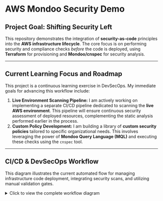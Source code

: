 # AWS Mondoo Security Demo

## Project Goal: Shifting Security Left

This repository demonstrates the integration of **security-as-code** principles into the **AWS infrastructure lifecycle**. The core focus is on performing security and compliance checks *before* the code is deployed, using **Terraform** for provisioning and **Mondoo/cnspec** for security analysis.

---

##  Current Learning Focus and Roadmap

This project is a continuous learning exercise in DevSecOps. My immediate goals for advancing this workflow include:

1.  **Live Environment Scanning Pipeline:** I am actively working on implementing a separate CI/CD pipeline dedicated to scanning the **live AWS environment**. This pipeline will ensure continuous security assessment of deployed resources, complementing the static analysis performed earlier in the process.
2.  **Custom Policy Development:** I am building a library of **custom security policies** tailored to specific organizational needs. This involves leveraging the power of **Mondoo Query Language (MQL)** and executing these checks using the `cnspec` tool.

---

## CI/CD & DevSecOps Workflow

This diagram illustrates the current automated flow for managing infrastructure code deployment, integrating security scans, and utilizing manual validation gates.

<details>
<summary>Click to view the complete workflow diagram</summary>

```mermaid
graph TD
    A[Developer Pushes Code to GitHub] --> B(Workflow Dispatch Trigger);
    B --> C[Stage 1: Static Code Analysis &#40;Checkov / Mondoo&#41;];
    C -- Success --> D[Stage 2: Terraform Init];
    D --> E[Stage 2: Terraform Plan];
    E --> F{Manual Validation / Approval Gate};
    F -- Approved --> G[Stage 2: Terraform Apply];
    G --> H[Stage 3: Terraform Destroy &#40;Optional Cleanup&#41;];
    C -- Failure --> I(Pipeline Fails: Requires Code Fix);
    F -- Rejected --> I;

    style A fill:#f9f,stroke:#333
    style C fill:#ccf,stroke:#333
    style F fill:#ffa,stroke:#333
    style G fill:#afa,stroke:#333
    style H fill:#faa,stroke:#333